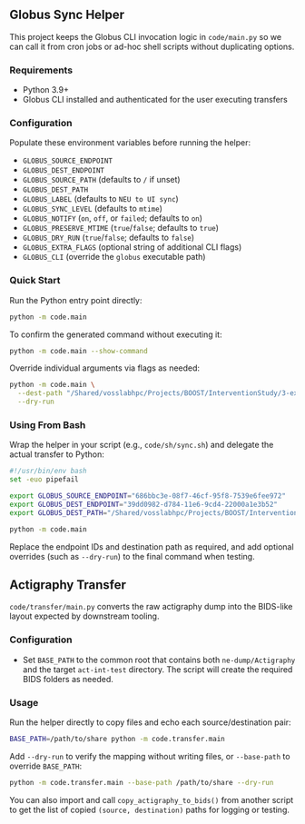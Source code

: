 ## Globus Sync Helper

This project keeps the Globus CLI invocation logic in `code/main.py` so we can call it from cron jobs or ad-hoc shell scripts without duplicating options.

### Requirements
- Python 3.9+
- Globus CLI installed and authenticated for the user executing transfers

### Configuration
Populate these environment variables before running the helper:
- `GLOBUS_SOURCE_ENDPOINT`
- `GLOBUS_DEST_ENDPOINT`
- `GLOBUS_SOURCE_PATH` (defaults to `/` if unset)
- `GLOBUS_DEST_PATH`
- `GLOBUS_LABEL` (defaults to `NEU to UI sync`)
- `GLOBUS_SYNC_LEVEL` (defaults to `mtime`)
- `GLOBUS_NOTIFY` (`on`, `off`, or `failed`; defaults to `on`)
- `GLOBUS_PRESERVE_MTIME` (`true`/`false`; defaults to `true`)
- `GLOBUS_DRY_RUN` (`true`/`false`; defaults to `false`)
- `GLOBUS_EXTRA_FLAGS` (optional string of additional CLI flags)
- `GLOBUS_CLI` (override the `globus` executable path)

### Quick Start
Run the Python entry point directly:

```bash
python -m code.main
```

To confirm the generated command without executing it:

```bash
python -m code.main --show-command
```

Override individual arguments via flags as needed:

```bash
python -m code.main \
  --dest-path "/Shared/vosslabhpc/Projects/BOOST/InterventionStudy/3-experiment/data/ne-dump" \
  --dry-run
```

### Using From Bash
Wrap the helper in your script (e.g., `code/sh/sync.sh`) and delegate the actual transfer to Python:

```bash
#!/usr/bin/env bash
set -euo pipefail

export GLOBUS_SOURCE_ENDPOINT="686bbc3e-08f7-46cf-95f8-7539e6fee972"
export GLOBUS_DEST_ENDPOINT="39dd0982-d784-11e6-9cd4-22000a1e3b52"
export GLOBUS_DEST_PATH="/Shared/vosslabhpc/Projects/BOOST/InterventionStudy/3-experiment/data/ne-dump"

python -m code.main
```

Replace the endpoint IDs and destination path as required, and add optional overrides (such as `--dry-run`) to the final command when testing.

## Actigraphy Transfer

`code/transfer/main.py` converts the raw actigraphy dump into the BIDS-like layout expected by downstream tooling.

### Configuration
- Set `BASE_PATH` to the common root that contains both `ne-dump/Actigraphy` and the target `act-int-test` directory. The script will create the required BIDS folders as needed.

### Usage
Run the helper directly to copy files and echo each source/destination pair:

```bash
BASE_PATH=/path/to/share python -m code.transfer.main
```

Add `--dry-run` to verify the mapping without writing files, or `--base-path` to override `BASE_PATH`:

```bash
python -m code.transfer.main --base-path /path/to/share --dry-run
```

You can also import and call `copy_actigraphy_to_bids()` from another script to get the list of copied `(source, destination)` paths for logging or testing.
